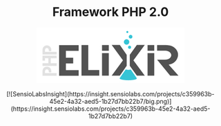 <h1 align="center">Framework PHP 2.0</h1>

<p align="center"><img alt="Framework Peoleo PHP 2.0" src="./resources/images/ELIXIR_PHP.jpg"/></p>
<p align="center">[![SensioLabsInsight](https://insight.sensiolabs.com/projects/c359963b-45e2-4a32-aed5-1b27d7bb22b7/big.png)](https://insight.sensiolabs.com/projects/c359963b-45e2-4a32-aed5-1b27d7bb22b7)</p>